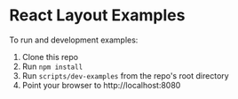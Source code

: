 React Layout Examples
=====================

To run and development examples:

1. Clone this repo
1. Run `npm install`
1. Run `scripts/dev-examples` from the repo's root directory
1. Point your browser to http://localhost:8080
